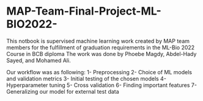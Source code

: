 # MAP-Team-Final-Project-ML-BIO2022-
This notbook is supervised machine learning work created by MAP team members for the fulfillment of graduation requirements in the ML-Bio 2022 Course in BCB diploma
The work was done by Phoebe Magdy, Abdel-Hady Sayed, and Mohamed Ali.

Our workflow was as following:
1- Preprocessing
2- Choice of ML models and validation metrics
3- Initial testing of the chosen models
4- Hyperparameter tuning
5- Cross validation
6- Finding important features
7- Generalizing our model for external test data
